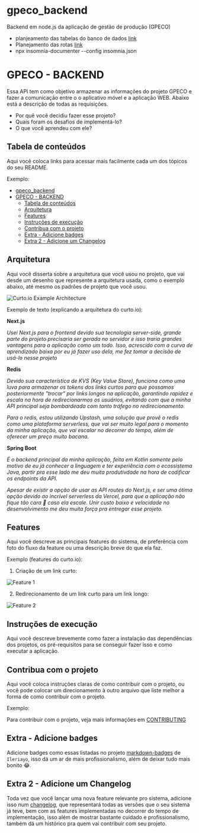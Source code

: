 # gpeco_backend
Backend em node.js da aplicação de gestão de produção (GPECO)
- planjeamento das tabelas do banco de dados [link](https://drawsql.app/teams/ecoeletrica/diagrams/gpeco)
- Planejamento das rotas [link](https://www.notion.so/Planejamento-Backend-Rotas-Resumido-1ce4520dbe1148b5bc47e93d8bc7772b?pvs=4)
- npx insomnia-documenter --config insomnia.json

# GPECO - BACKEND

Essa API tem como objetivo armazenar as informações do projeto GPECO e fazer a comunicação entre o o aplicativo móvel e a aplicação WEB. Abaixo está a descrição de todas as requisições.

 

- Por quê você decidiu fazer esse projeto?
- Quais foram os desafios de implementá-lo?
- O que você aprendeu com ele?

## Tabela de conteúdos

Aqui você coloca links para acessar mais facilmente cada um dos tópicos do seu README.

Exemplo:

- [gpeco\_backend](#gpeco_backend)
- [GPECO - BACKEND](#gpeco---backend)
	- [Tabela de conteúdos](#tabela-de-conteúdos)
	- [Arquitetura](#arquitetura)
	- [Features](#features)
	- [Instruções de execução](#instruções-de-execução)
	- [Contribua com o projeto](#contribua-com-o-projeto)
	- [Extra - Adicione badges](#extra---adicione-badges)
	- [Extra 2 - Adicione um Changelog](#extra-2---adicione-um-changelog)

## Arquitetura

Aqui você disserta sobre a arquitetura que você usou no projeto, que vai desde um desenho que represente a arquitetura usada, como o exemplo abaixo, até mesmo os padrões de projeto que você usou.

![Curto.io Example Architecture](./images/architecture.png)

Exemplo de texto (explicando a arquitetura do curto.io):

**Next.js**

*Usei Next.js para o frontend devido sua tecnologia server-side, grande parte do projeto precisaria ser gerada no servidor e isso traria grandes vantagens para a aplicação como um todo. Isso, acrescido com a curva de aprendizado baixa por eu já fazer uso dela, me fez tomar a decisão de usá-lo nesse projeto*

**Redis**

*Devido sua característica de KVS (Key Value Store), funciona como uma luva para armazenar os tokens dos links curtos para que possamos posteriormente "trocar" por links longos na aplicação, garantindo rapidez e escala na hora de redirecionarmos os usuários, evitando com que a minha API principal seja bombardeada com tanto tráfego no redirecionamento.*

*Para o redis, estou utilizando Upstash, uma solução que provê o redis como uma plataforma serverless, que vai ser muito legal para o momento da minha aplicação, que vai escalar no decorrer do tempo, além de oferecer um preço muito bacana.*

**Spring Boot**

*É o backend principal da minha aplicação, feita em Kotlin somente pelo motivo de eu já conhecer a linguagem e ter experiência com o ecossistema Java, partir pra esse lado me deu muita produtivdade na hora de codificar os endpoints da API.*

*Apesar de existir a opção de usar as API routes do Next.js, e ser uma ótima opção devido ao incrível serverless da Vercel, para que a aplicação não fique tão cara 🤑 caso ela escale. Unir custo baixo e velocidade no desenvolvimento me deu muita força pra entregar esse projeto.*

## Features

Aqui você descreve as principais features do sistema, de preferência com foto do fluxo da feature ou uma descrição breve do que ela faz.

Exemplo (features do curto.io):

1. Criação de um link curto:

![Feature 1](./images/feature_1.png)

2. Redirecionamento de um link curto para um link longo:

![Feature 2](./images/feature_2.png)

## Instruções de execução

Aqui você descreve brevemente como fazer a instalação das dependências dos projetos, os pré-requisitos para se conseguir fazer isso e como executar a aplicação.

## Contribua com o projeto

Aqui você coloca instruções claras de como contribuir com o projeto, ou você pode colocar um direcionamento à outro arquivo que liste melhor a forma de como contribuir com o projeto.

Exemplo:

Para contribuir com o projeto, veja mais informações em [CONTRIBUTING](./CONTRIBUTING.md)

## Extra - Adicione badges

Adicione badges como essas listadas no projeto [markdown-badges](https://github.com/Ileriayo/markdown-badges) de `Ileriayo`, isso dá um ar de mais profissionalismo, além de deixar tudo mais bonito 😂.

## Extra 2 - Adicione um Changelog

Toda vez que você lançar uma nova feature relevante pro sistema, adicione isso num [changelog](./CHANGELOG.md), que representará todas as versões que o seu sistema já teve, bem com as features implementadas no decorrer do tempo de implementação, isso além de mostrar bastante cuidado e profissionalismo, também dá um histórico pra quem vai contribuir com seu projeto.
